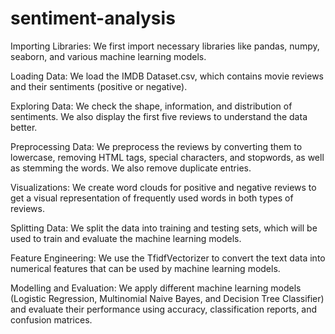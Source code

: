 # sentiment-analysis
Importing Libraries: We first import necessary libraries like pandas, numpy, seaborn, and various machine learning models.

Loading Data: We load the IMDB Dataset.csv, which contains movie reviews and their sentiments (positive or negative).

Exploring Data: We check the shape, information, and distribution of sentiments. We also display the first five reviews to understand the data better.

Preprocessing Data: We preprocess the reviews by converting them to lowercase, removing HTML tags, special characters, and stopwords, as well as stemming the words. We also remove duplicate entries.

Visualizations: We create word clouds for positive and negative reviews to get a visual representation of frequently used words in both types of reviews.

Splitting Data: We split the data into training and testing sets, which will be used to train and evaluate the machine learning models.

Feature Engineering: We use the TfidfVectorizer to convert the text data into numerical features that can be used by machine learning models.

Modelling and Evaluation: We apply different machine learning models (Logistic Regression, Multinomial Naive Bayes, and Decision Tree Classifier) and evaluate their performance using accuracy, classification reports, and confusion matrices.
